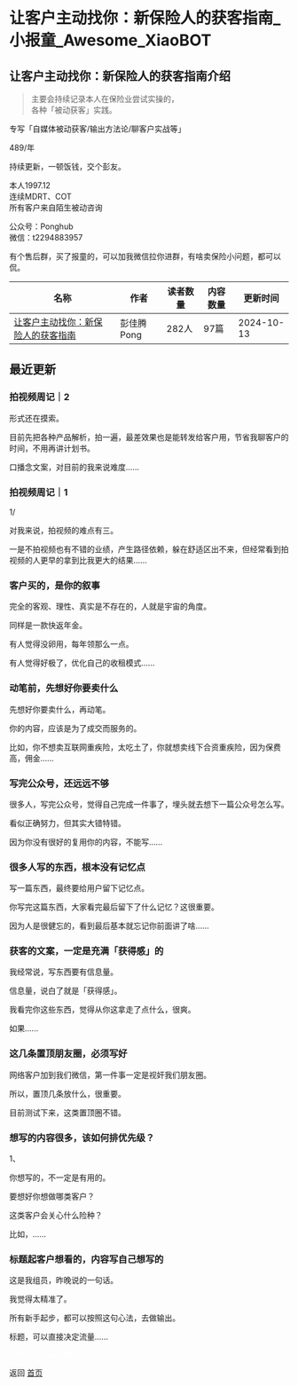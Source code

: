 # 让客户主动找你：新保险人的获客指南_小报童_Awesome_XiaoBOT

## 让客户主动找你：新保险人的获客指南介绍
> 主要会持续记录本人在保险业尝试实操的，    
各种「被动获客」实践。    
    
专写「自媒体被动获客/输出方法论/聊客户实战等」    
    
489/年    
    
持续更新，一顿饭钱，交个彭友。    
    
本人1997.12    
连续MDRT、COT    
所有客户来自陌生被动咨询    
    
公众号：Ponghub    
微信：t2294883957    
    
有个售后群，买了报童的，可以加我微信拉你进群，有啥卖保险小问题，都可以侃。  
  


|名称|作者|读者数量|内容数量|更新时间|
|---|---|---|---|---|
|[让客户主动找你：新保险人的获客指南](https://xiaobot.net/p/Ponghub?refer=9c3f1c95-a052-465a-9902-f6d75080262a)|彭佳腾Pong|282人|97篇|2024-10-13|

## 最近更新
### 拍视频周记｜2

形式还在摸索。

目前先把各种产品解析，拍一遍，最差效果也是能转发给客户用，节省我聊客户的时间，不用再讲计划书。

口播念文案，对目前的我来说难度......

### 拍视频周记｜1

1/

对我来说，拍视频的难点有三。

一是不拍视频也有不错的业绩，产生路径依赖，躲在舒适区出不来，但经常看到拍视频的人更早的拿到比我更大的结果......

### 客户买的，是你的叙事

完全的客观、理性、真实是不存在的，人就是宇宙的角度。

同样是一款快返年金。

有人觉得没卵用，每年领那么一点。

有人觉得好极了，优化自己的收租模式......

### 动笔前，先想好你要卖什么

先想好你要卖什么，再动笔。

你的内容，应该是为了成交而服务的。

比如，你不想卖互联网重疾险，太吃土了，你就想卖线下合资重疾险，因为保费高，佣金......

### 写完公众号，还远远不够

很多人，写完公众号，觉得自己完成一件事了，埋头就去想下一篇公众号怎么写。

看似正确努力，但其实大错特错。

因为你没有很好的复用你的内容，不能写......

### 很多人写的东西，根本没有记忆点

写一篇东西，最终要给用户留下记忆点。

你写完这篇东西，大家看完最后留下了什么记忆？这很重要。

因为人是很健忘的，看到最后基本就忘记你前面讲了啥......

### 获客的文案，一定是充满「获得感」的

我经常说，写东西要有信息量。

信息量，说白了就是「获得感」。

我看完你这些东西，觉得从你这拿走了点什么，很爽。

如果......

### 这几条置顶朋友圈，必须写好

网络客户加到我们微信，第一件事一定是视奸我们朋友圈。

所以，置顶几条放什么，很重要。

目前测试下来，这类置顶圈不错。

### 想写的内容很多，该如何排优先级？

1、

你想写的，不一定是有用的。

要想好你想做哪类客户？

这类客户会关心什么险种？

比如，......

### 标题起客户想看的，内容写自己想写的

这是我组员，昨晚说的一句话。

我觉得太精准了。

所有新手起步，都可以按照这句心法，去做输出。

标题，可以直接决定流量......


<a href="https://github.com/Reno9527/awesome-xiaobot" style="color: white; text-decoration: none;">awesome-xiaobot</a>

返回 [首页](../README.md)
